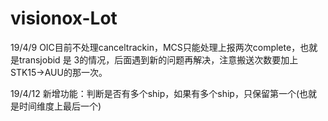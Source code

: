# visionox-Lot

19/4/9 OIC目前不处理canceltrackin，MCS只能处理上报两次complete，也就是transjobid 是 3的情况，后面遇到新的问题再解决，注意搬送次数要加上STK15->AUU的那一次。

19/4/12 新增功能：判断是否有多个ship，如果有多个ship，只保留第一个(也就是时间维度上最后一个)